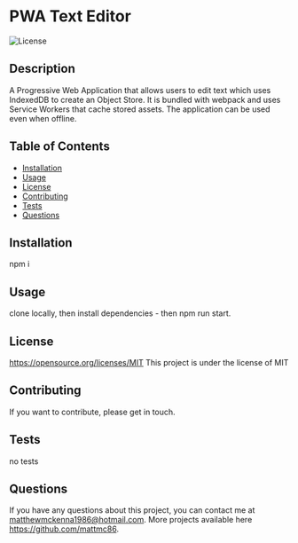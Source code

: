 # PWA Text Editor

![License](https://img.shields.io/badge/License-MIT-blue.svg)

## Description

A Progressive Web Application that allows users to edit text which uses IndexedDB to create an Object Store. It is bundled with webpack and uses Service Workers that cache stored assets. The application can be used even when offline.

## Table of Contents

- [Installation](#installation)
- [Usage](#usage)
- [License](#license)
- [Contributing](#contributing)
- [Tests](#tests)
- [Questions](#questions)

## Installation

npm i

## Usage

clone locally, then install dependencies - then npm run start.

## License

https://opensource.org/licenses/MIT
This project is under the license of MIT

## Contributing

If you want to contribute, please get in touch.

## Tests

no tests

## Questions

If you have any questions about this project, you can contact me at matthewmckenna1986@hotmail.com. More projects available here https://github.com/mattmc86.
